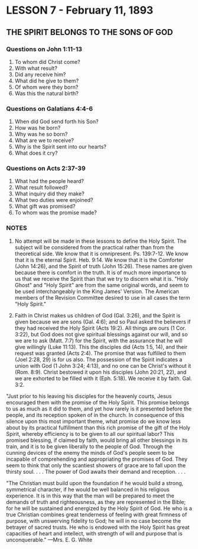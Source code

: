 # LESSON 7 - February 11, 1893

## THE SPIRIT BELONGS TO THE SONS OF GOD

### Questions on John 1:11-13
1. To whom did Christ come?
2. With what result?
3. Did any receive him?
4. What did he give to them?
5. Of whom were they born?
6. Was this the natural birth?

### Questions on Galatians 4:4-6
1. When did God send forth his Son?
2. How was he born?
3. Why was he so born?
4. What are we to receive?
5. Why is the Spirit sent into our hearts?
6. What does it cry?

### Questions on Acts 2:37-39
1. What had the people heard?
2. What result followed?
3. What inquiry did they make?
4. What two duties were enjoined?
5. What gift was promised?
6. To whom was the promise made?

### NOTES

1. No attempt will be made in these lessons to define the Holy Spirit. The subject will be considered from the practical rather than from the theoretical side. We know that it is omnipresent. Ps. 139:7-12. We know that it is the eternal Spirit. Heb. 9:14. We know that it is the Comforter (John 14:26), and the Spirit of truth (John 15:26). These names are given because there is comfort in the truth. It is of much more importance to us that we receive the Spirit than that we try to discern what it is. "Holy Ghost" and "Holy Spirit" are from the same original words, and seem to be used interchangeably in the King James' Version. The American members of the Revision Committee desired to use in all cases the term "Holy Spirit."

2. Faith in Christ makes us children of God (Gal. 3:26), and the Spirit is given because we are sons (Gal. 4:6); and so Paul asked the believers if they had received the Holy Spirit (Acts 19:2). All things are ours (1 Cor. 3:22), but God does not give spiritual blessings against our will, and so we are to ask (Matt. 7:7) for the Spirit, with the assurance that he will give willingly (Luke 11:13). This the disciples did (Acts 1:5, 14), and their request was granted (Acts 2:4). The promise that was fulfilled to them (Joel 2:28, 29) is for us also. The possession of the Spirit indicates a union with God (1 John 3:24; 4:13), and no one can be Christ's without it (Rom. 8:9). Christ bestowed it upon his disciples (John 20:21, 22), and we are exhorted to be filled with it (Eph. 5:18). We receive it by faith. Gal. 3:2.

"Just prior to his leaving his disciples for the heavenly courts, Jesus encouraged them with the promise of the Holy Spirit. This promise belongs to us as much as it did to them, and yet how rarely is it presented before the people, and its reception spoken of in the church. In consequence of this silence upon this most important theme, what promise do we know less about by its practical fulfillment than this rich promise of the gift of the Holy Spirit, whereby efficiency is to be given to all our spiritual labor? This promised blessing, if claimed by faith, would bring all other blessings in its train, and it is to be given liberally to the people of God. Through the cunning devices of the enemy the minds of God's people seem to be incapable of comprehending and appropriating the promises of God. They seem to think that only the scantiest showers of grace are to fall upon the thirsty soul. . . . The power of God awaits their demand and reception. . . .

"The Christian must build upon the foundation if he would build a strong, symmetrical character, if he would be well balanced in his religious experience. It is in this way that the man will be prepared to meet the demands of truth and righteousness, as they are represented in the Bible; for he will be sustained and energized by the Holy Spirit of God. He who is a true Christian combines great tenderness of feeling with great firmness of purpose, with unswerving fidelity to God; he will in no case become the betrayer of sacred trusts. He who is endowed with the Holy Spirit has great capacities of heart and intellect, with strength of will and purpose that is unconquerable." —Mrs. E. G. White
